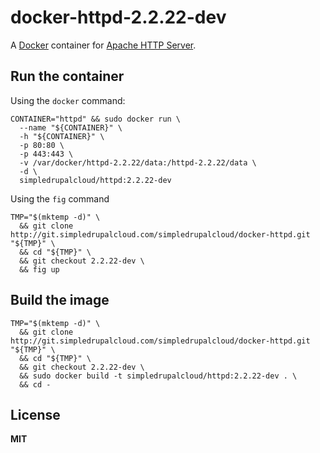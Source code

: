 # docker-httpd-2.2.22-dev

A [Docker](https://docker.com/) container for [Apache HTTP Server](http://httpd.apache.org/).

## Run the container

Using the `docker` command:

    CONTAINER="httpd" && sudo docker run \
      --name "${CONTAINER}" \
      -h "${CONTAINER}" \
      -p 80:80 \
      -p 443:443 \
      -v /var/docker/httpd-2.2.22/data:/httpd-2.2.22/data \
      -d \
      simpledrupalcloud/httpd:2.2.22-dev
      
Using the `fig` command

    TMP="$(mktemp -d)" \
      && git clone http://git.simpledrupalcloud.com/simpledrupalcloud/docker-httpd.git "${TMP}" \
      && cd "${TMP}" \
      && git checkout 2.2.22-dev \
      && fig up

## Build the image

    TMP="$(mktemp -d)" \
      && git clone http://git.simpledrupalcloud.com/simpledrupalcloud/docker-httpd.git "${TMP}" \
      && cd "${TMP}" \
      && git checkout 2.2.22-dev \
      && sudo docker build -t simpledrupalcloud/httpd:2.2.22-dev . \
      && cd -

## License

**MIT**
